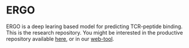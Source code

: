 # ERGO
ERGO is a deep learing based model for predicting TCR-peptide binding.
This is the research repository.
You might be interested in the productive repository available [here](https://github.com/louzounlab/ERGO),
or in our [web-tool](http://tcr.cs.biu.ac.il/).
